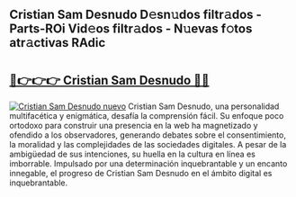 ## Cristian Sam Desnudo D𝚎sn𝚞dos filtr𝚊dos - Parts-ROi Vid𝚎os filtr𝚊dos - N𝚞evas f𝚘tos atr𝚊ctivas RAdic

# <h2><a href="http://mbanwle.tromn.icu/?c=Cristian+Sam+Desnudo">🔗👉👉👉 Cristian Sam Desnudo 🔗🔗</a></h2>

[![Cristian Sam Desnudo nuevo](https://i.imgur.com/pEAQMta.gif)](http://mbanwle.tromn.icu/?c=Cristian+Sam+Desnudo)
Cristian Sam Desnudo, una personalidad multifacética y enigmática, desafía la comprensión fácil. Su enfoque poco ortodoxo para construir una presencia en la web ha magnetizado y ofendido a los observadores, generando debates sobre el consentimiento, la moralidad y las complejidades de las sociedades digitales. A pesar de la ambigüedad de sus intenciones, su huella en la cultura en línea es imborrable. Impulsado por una determinación inquebrantable y un encanto innegable, el progreso de Cristian Sam Desnudo en el ámbito digital es inquebrantable.
